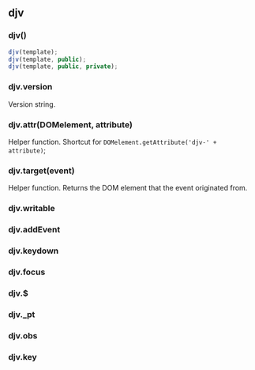 
## djv
### djv()
```javascript
djv(template);
djv(template, public);
djv(template, public, private);
```

### djv.version

Version string.

### djv.attr(DOMelement, attribute)

Helper function. Shortcut for `DOMelement.getAttribute('djv-' + attribute)`;

### djv.target(event)

Helper function. Returns the DOM element that the event originated from.

### djv.writable

### djv.addEvent
### djv.keydown
### djv.focus
### djv.$
### djv._pt
### djv.obs
### djv.key

